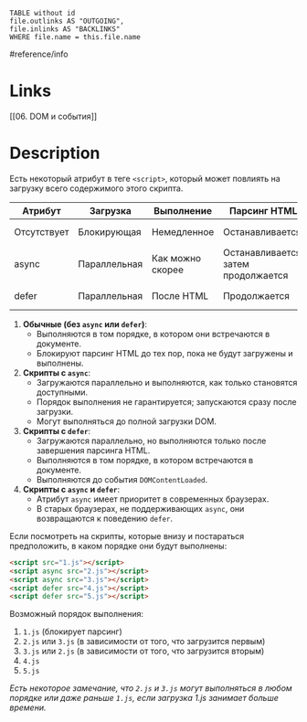 ```dataview 
TABLE without id
file.outlinks AS "OUTGOING",
file.inlinks AS "BACKLINKS"
WHERE file.name = this.file.name
```
#reference/info
# Links

[[06. DOM и события]]

# Description

Есть некоторый атрибут в теге `<script>`, который может повлиять на загрузку всего содержимого этого скрипта.

| Атрибут     | Загрузка     | Выполнение       | Парсинг HTML                        | Основной риск               |
| ----------- | ------------ | ---------------- | ----------------------------------- | --------------------------- |
| Отсутствует | Блокирующая  | Немедленное      | Останавливается                     | Медленный начальный рендер  |
| async       | Параллельная | Как можно скорее | Останавливается, затем продолжается | Состояние гонки             |
| defer       | Параллельная | После HTML       | Продолжается                        | Отложенная функциональность |

1. **Обычные (без `async` или `defer`)**:
    - Выполняются в том порядке, в котором они встречаются в документе.
    - Блокируют парсинг HTML до тех пор, пока не будут загружены и выполнены.
2. **Скрипты с `async`**:
    - Загружаются параллельно и выполняются, как только становятся доступными.
    - Порядок выполнения не гарантируется; запускаются сразу после загрузки.
    - Могут выполняться до полной загрузки DOM.
3. **Скрипты с `defer`**:
    - Загружаются параллельно, но выполняются только после завершения парсинга HTML.
    - Выполняются в том порядке, в котором встречаются в документе.
    - Выполняются до события `DOMContentLoaded`.
4. **Скрипты с `async` и `defer`**:
    - Атрибут `async` имеет приоритет в современных браузерах.
    - В старых браузерах, не поддерживающих `async`, они возвращаются к поведению `defer`.

Если посмотреть на скрипты, которые внизу и постараться предположить, в каком порядке они будут выполнены:
```html
<script src="1.js"></script>
<script async src="2.js"></script>
<script async src="3.js"></script>
<script defer src="4.js"></script>
<script defer src="5.js"></script>
```
Возможный порядок выполнения:
1. `1.js` (блокирует парсинг)
2. `2.js` или `3.js` (в зависимости от того, что загрузится первым)
3. `3.js` или `2.js` (в зависимости от того, что загрузится вторым)
4. `4.js`
5. `5.js`

*Есть некоторое замечание, что `2.js` и `3.js` могут выполняться в любом порядке или даже раньше `1.js`, если загрузка 1.js занимает больше времени.*
